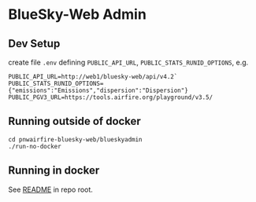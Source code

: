 # BlueSky-Web Admin

## Dev Setup

create file `.env` defining `PUBLIC_API_URL`, `PUBLIC_STATS_RUNID_OPTIONS`, e.g.

    PUBLIC_API_URL=http://web1/bluesky-web/api/v4.2`
    PUBLIC_STATS_RUNID_OPTIONS={"emissions":"Emissions","dispersion":"Dispersion"}
    PUBLIC_PGV3_URL=https://tools.airfire.org/playground/v3.5/

## Running outside of docker

    cd pnwairfire-bluesky-web/blueskyadmin
    ./run-no-docker

## Running in docker

See [README](../README.md) in repo root.
